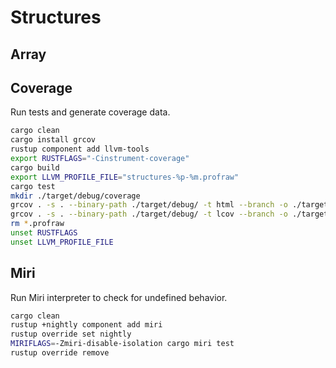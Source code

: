 # Structures

## Array

## Coverage

Run tests and generate coverage data.

```bash
cargo clean
cargo install grcov
rustup component add llvm-tools
export RUSTFLAGS="-Cinstrument-coverage" 
cargo build
export LLVM_PROFILE_FILE="structures-%p-%m.profraw" 
cargo test
mkdir ./target/debug/coverage
grcov . -s . --binary-path ./target/debug/ -t html --branch -o ./target/debug/coverage/ --llvm --ignore-not-existing
grcov . -s . --binary-path ./target/debug/ -t lcov --branch -o ./target/debug/coverage/lcov.info --llvm --ignore-not-existing
rm *.profraw
unset RUSTFLAGS
unset LLVM_PROFILE_FILE
```

## Miri

Run Miri interpreter to check for undefined behavior.

```bash
cargo clean
rustup +nightly component add miri
rustup override set nightly
MIRIFLAGS=-Zmiri-disable-isolation cargo miri test
rustup override remove
```
